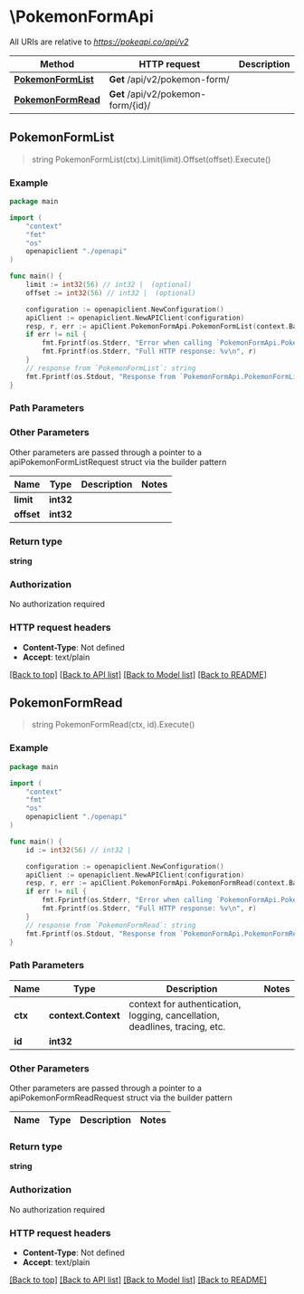 # \PokemonFormApi

All URIs are relative to *https://pokeapi.co/api/v2*

Method | HTTP request | Description
------------- | ------------- | -------------
[**PokemonFormList**](PokemonFormApi.md#PokemonFormList) | **Get** /api/v2/pokemon-form/ | 
[**PokemonFormRead**](PokemonFormApi.md#PokemonFormRead) | **Get** /api/v2/pokemon-form/{id}/ | 



## PokemonFormList

> string PokemonFormList(ctx).Limit(limit).Offset(offset).Execute()



### Example

```go
package main

import (
    "context"
    "fmt"
    "os"
    openapiclient "./openapi"
)

func main() {
    limit := int32(56) // int32 |  (optional)
    offset := int32(56) // int32 |  (optional)

    configuration := openapiclient.NewConfiguration()
    apiClient := openapiclient.NewAPIClient(configuration)
    resp, r, err := apiClient.PokemonFormApi.PokemonFormList(context.Background()).Limit(limit).Offset(offset).Execute()
    if err != nil {
        fmt.Fprintf(os.Stderr, "Error when calling `PokemonFormApi.PokemonFormList``: %v\n", err)
        fmt.Fprintf(os.Stderr, "Full HTTP response: %v\n", r)
    }
    // response from `PokemonFormList`: string
    fmt.Fprintf(os.Stdout, "Response from `PokemonFormApi.PokemonFormList`: %v\n", resp)
}
```

### Path Parameters



### Other Parameters

Other parameters are passed through a pointer to a apiPokemonFormListRequest struct via the builder pattern


Name | Type | Description  | Notes
------------- | ------------- | ------------- | -------------
 **limit** | **int32** |  | 
 **offset** | **int32** |  | 

### Return type

**string**

### Authorization

No authorization required

### HTTP request headers

- **Content-Type**: Not defined
- **Accept**: text/plain

[[Back to top]](#) [[Back to API list]](../README.md#documentation-for-api-endpoints)
[[Back to Model list]](../README.md#documentation-for-models)
[[Back to README]](../README.md)


## PokemonFormRead

> string PokemonFormRead(ctx, id).Execute()



### Example

```go
package main

import (
    "context"
    "fmt"
    "os"
    openapiclient "./openapi"
)

func main() {
    id := int32(56) // int32 | 

    configuration := openapiclient.NewConfiguration()
    apiClient := openapiclient.NewAPIClient(configuration)
    resp, r, err := apiClient.PokemonFormApi.PokemonFormRead(context.Background(), id).Execute()
    if err != nil {
        fmt.Fprintf(os.Stderr, "Error when calling `PokemonFormApi.PokemonFormRead``: %v\n", err)
        fmt.Fprintf(os.Stderr, "Full HTTP response: %v\n", r)
    }
    // response from `PokemonFormRead`: string
    fmt.Fprintf(os.Stdout, "Response from `PokemonFormApi.PokemonFormRead`: %v\n", resp)
}
```

### Path Parameters


Name | Type | Description  | Notes
------------- | ------------- | ------------- | -------------
**ctx** | **context.Context** | context for authentication, logging, cancellation, deadlines, tracing, etc.
**id** | **int32** |  | 

### Other Parameters

Other parameters are passed through a pointer to a apiPokemonFormReadRequest struct via the builder pattern


Name | Type | Description  | Notes
------------- | ------------- | ------------- | -------------


### Return type

**string**

### Authorization

No authorization required

### HTTP request headers

- **Content-Type**: Not defined
- **Accept**: text/plain

[[Back to top]](#) [[Back to API list]](../README.md#documentation-for-api-endpoints)
[[Back to Model list]](../README.md#documentation-for-models)
[[Back to README]](../README.md)

